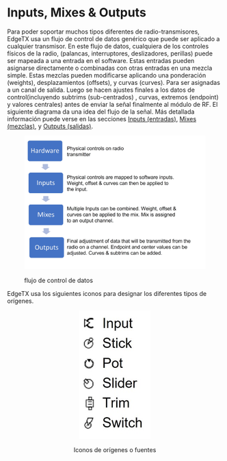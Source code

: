 # Inputs, Mixes & Outputs

Para poder soportar muchos tipos diferentes de radio-transmisores, EdgeTX usa un flujo de control de datos genérico que puede ser aplicado a cualquier transmisor.
En este flujo de datos, cualquiera de los controles físicos de la radio, (palancas, interruptores, deslizadores, perillas) puede ser mapeada a una entrada en el software.
Estas entradas pueden asignarse directamente o combinadas con otras entradas en una mezcla simple.
Estas mezclas pueden modificarse aplicando una ponderación (weights), desplazamientos (offsets), y curvas (curves). Para ser asignadas a un canal de salida.
Luego se hacen ajustes finales a los datos de control(incluyendo subtrims (sub-centrados) , curvas, extremos (endpoint) y valores centrales) antes de enviar la señal finalmente al módulo de RF.
El siguiente diagrama da una idea del flujo de la señal. Más detallada información puede verse en las secciones [Inputs (entradas)](inputs.md), [Mixes (mezclas)](mixes.md), y [Outputs (salidas)](outputs.md).

<figure><img src="../../../../.gitbook/assets/inputflow.jpg" alt=""><figcaption><p>flujo de control de datos</p></figcaption></figure>

EdgeTX usa los siguientes iconos para designar los diferentes tipos de orígenes.&#x20;

<div align="center">

<figure><img src="../../../../.gitbook/assets/inputicons.jpg" alt=""><figcaption><p>Iconos de orígenes o fuentes</p></figcaption></figure>

</div>
